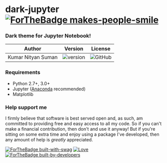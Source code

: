 # dark-jupyter [![ForTheBadge makes-people-smile](http://ForTheBadge.com/images/badges/makes-people-smile.svg)](https://GitHub.com)

### Dark theme for Jupyter Notebook!

|    Author    | Version    | License |
| :----------: | :----------: | :----------: |
| Kumar Nityan Suman | ![version](https://img.shields.io/badge/version-1.0.0-orange.svg) | ![GitHub](https://img.shields.io/github/license/mashape/apistatus.svg) |
### Requirements
* Python 2.7+, 3.0+
* Jupyter ([Anaconda](https://www.continuum.io/downloads) recommended)
* Matplotlib

### Help support me
I firmly believe that software is best served open and, as such, am committed to providing free and easy access to all my code. So if you can't make a financial contribution, then don't and use it anyway! But if you're sitting on some extra time and enjoy using a package I've developed, then any amount of help is *greatly* appreciated.

[![ForTheBadge built-with-swag](http://ForTheBadge.com/images/badges/built-with-swag.svg)](https://GitHub.com/colorpal/dark-jupyter/)
[![Love](https://forthebadge.com/images/badges/built-with-love.svg)](https://GitHub.com/colorpal/dark-jupyter/)
[![ForTheBadge built-by-developers](http://ForTheBadge.com/images/badges/built-by-developers.svg)](https://GitHub.com/colorpal/) 
